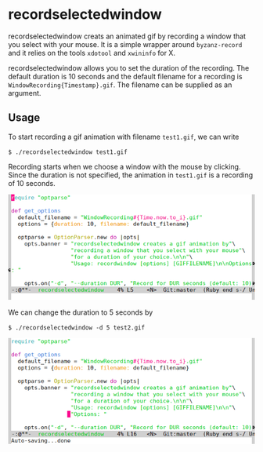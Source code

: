 # recordselectedwindow
recordselectedwindow creats an animated gif by recording a window that you select with your mouse. It is a simple wrapper around `byzanz-record` and it relies on the tools `xdotool` and `xwininfo` for X. 

recordselectedwindow allows you to set the duration of the recording. The default duration is 10 seconds and the default filename for a recording is `WindowRecording{Timestamp}.gif`. The filename can be supplied as an argument.

## Usage

To start recording a gif animation with filename `test1.gif`, we can write

```
$ ./recordselectedwindow test1.gif
```

Recording starts when we choose a window with the mouse by clicking. Since the duration is not specified, the animation in `test1.gif` is a recording of 10 seconds. 

![Test recording 1](test1.gif)

We can change the duration to 5 seconds by 

```
$ ./recordselectedwindow -d 5 test2.gif
```

![Test recording 2](test2.gif)
